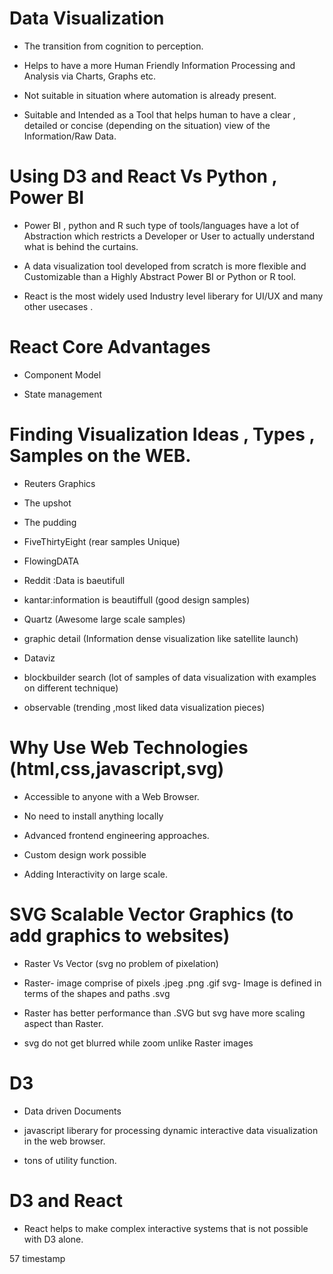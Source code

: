 
# Data Visualization

* The transition from cognition to perception.

* Helps to have a more Human Friendly Information Processing and Analysis via Charts, Graphs etc.

* Not suitable in situation where automation is already present.

* Suitable and Intended as a Tool that helps human to have a clear , detailed or concise (depending on the situation) view of the Information/Raw Data.

# Using D3 and React Vs Python , Power BI

* Power BI , python and R such type of tools/languages have a lot of Abstraction which restricts a Developer or User to actually understand what is behind the curtains.

* A data visualization tool developed from scratch is more flexible and Customizable than a Highly Abstract Power BI or Python or R tool.

* React is the most widely used Industry level liberary for UI/UX and many other usecases .

# React Core Advantages

* Component Model

* State management

# Finding Visualization Ideas , Types , Samples on the WEB.

* Reuters Graphics

* The upshot

* The pudding

* FiveThirtyEight (rear samples Unique)

* FlowingDATA

* Reddit :Data is baeutifull

* kantar:information is beautiffull (good design samples)

* Quartz (Awesome large scale samples)

* graphic detail (Information dense visualization like satellite launch)

* Dataviz

* blockbuilder search (lot of samples of data visualization with examples on different technique)

* observable (trending ,most liked data visualization pieces)

# Why Use Web Technologies (html,css,javascript,svg)

* Accessible to anyone with a Web Browser.

* No need to install anything locally

* Advanced frontend engineering approaches.

* Custom design work possible

* Adding Interactivity on large scale.


# SVG Scalable Vector Graphics (to add graphics to websites)

* Raster Vs Vector (svg no problem of pixelation)

* Raster- image comprise of pixels .jpeg .png .gif
svg- Image is defined in terms of the shapes and paths .svg

* Raster has better performance than .SVG
but svg have more scaling aspect than Raster.

* svg do not get blurred while zoom unlike Raster images

# D3

* Data driven Documents

* javascript liberary for processing dynamic interactive data visualization in the web browser.

* tons of utility function.

# D3 and React

* React helps to make complex interactive systems that is not possible with D3 alone.

57 timestamp
